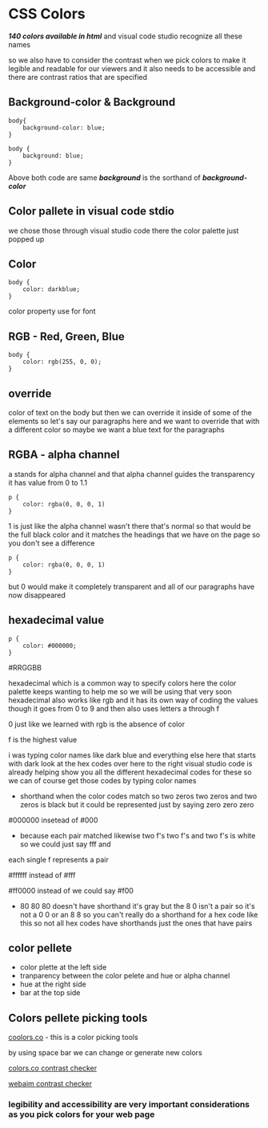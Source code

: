# CSS Colors

***140 colors available in html*** and visual code studio recognize all these names

so we also have to consider the contrast when we pick colors to make it legible and readable for our viewers and it also needs to be accessible and there are contrast ratios that are specified

## Background-color & Background
```
body{
    background-color: blue;
}
```
```
body {
    background: blue;
}
```
Above both code are same
***background*** is the sorthand of ***background-color***

## Color pallete in visual code stdio 
we chose those through visual studio code there the color palette just popped up

## Color
```
body {
    color: darkblue;
}
```
color property use for font 

## RGB  - Red, Green, Blue
```
body {
    color: rgb(255, 0, 0);
}
```
## override
color of text on the body but then we can override it inside of some of the elements so let's say our paragraphs here and we want to override that with a different color so maybe we want a blue text for the paragraphs 

## RGBA - alpha channel
a stands for alpha channel and that alpha channel guides the transparency it has value from 0 to 1.1
```
p {
    color: rgba(0, 0, 0, 1)
}
```
1 is just like the alpha channel wasn't there that's normal so that would be the full black color and it matches the headings that  we have on the page so you don't see a difference

```
p {
    color: rgba(0, 0, 0, 1)
}
```
but 0 would make it completely transparent and all of our paragraphs have now disappeared 

## hexadecimal value
```
p {
    color: #000000;
}
```
#RRGGBB

hexadecimal which is a common way to specify colors here the color palette keeps wanting to help me so we will be using that very soon hexadecimal also works like rgb and it has its own way of coding the values though it goes from 0 to 9 and then also uses letters a through f 

0 just like we learned with rgb is the absence of color

f is the highest value 

i was typing color names like dark blue and everything else here that starts with dark look at the hex codes over here to the right visual studio code is already helping show you all the different hexadecimal codes for these so we can of course get those codes by typing color names

- shorthand when the color codes match so two zeros two zeros and two zeros is black but it could be represented just by saying zero zero zero 

#000000 insetead of #000

- because each pair matched likewise two f's two f's and two f's is white so we could just say fff and 

each single f represents a pair 

#ffffff instead of #fff

#ff0000 instead of we could say #f00

- 80 80 80 doesn't have shorthand it's gray but the 8 0 isn't a pair so it's not a 0 0 or an 8 8 so you can't really do a shorthand for a hex code like this so
not all hex codes have shorthands just the ones that have pairs

## color pellete
- color plette at the left side
- tranparency between the color pelete and hue or alpha channel
- hue at the right side 
- bar at the top side

## Colors pellete picking tools
[coolors.co](https://www.coolors.co) - this is a color picking tools

by using space bar we can change or generate new colors

[colors.co contrast checker](https://coolors.co/contrast-checker/112a46-acc8e5)

[webaim contrast checker](https://webaim.org/resources/contrastchecker/) 

### legibility and accessibility are very important considerations as you pick colors for your web page